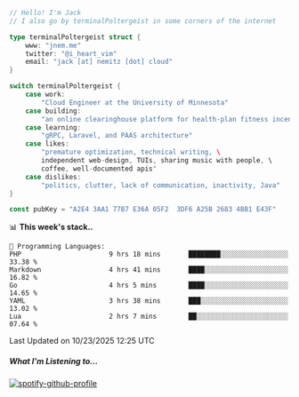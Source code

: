 ```go
// Hello! I'm Jack
// I also go by terminalPoltergeist in some corners of the internet

type terminalPoltergeist struct {
    www: "jnem.me"
    twitter: "@i_heart_vim"
    email: "jack [at] nemitz [dot] cloud"
}

switch terminalPoltergeist {
    case work:
        "Cloud Engineer at the University of Minnesota"
    case building:
        "an online clearinghouse platform for health-plan fitness incentive programs"
    case learning:
        "gRPC, Laravel, and PAAS architecture"
    case likes:
        "premature optimization, technical writing, \
        independent web-design, TUIs, sharing music with people, \
        coffee, well-documented apis"
    case dislikes:
        "politics, clutter, lack of communication, inactivity, Java"
}

const pubKey = "A2E4 3AA1 77B7 E36A 05F2  3DF6 A25B 2683 4BB1 E43F"
```

<!--START_SECTION:waka-->
📊 **This week's stack..** 

```text
💬 Programming Languages: 
PHP                      9 hrs 18 mins       ████████░░░░░░░░░░░░░░░░░   33.38 % 
Markdown                 4 hrs 41 mins       ████░░░░░░░░░░░░░░░░░░░░░   16.82 % 
Go                       4 hrs 5 mins        ████░░░░░░░░░░░░░░░░░░░░░   14.65 % 
YAML                     3 hrs 38 mins       ███░░░░░░░░░░░░░░░░░░░░░░   13.02 % 
Lua                      2 hrs 7 mins        ██░░░░░░░░░░░░░░░░░░░░░░░   07.64 % 
```


 Last Updated on 10/23/2025 12:25 UTC
<!--END_SECTION:waka-->

##### What I'm Listening to...

[![spotify-github-profile](https://jnem.me/listening-item?maxAge=2592000)](https://jnem.me/listening)
